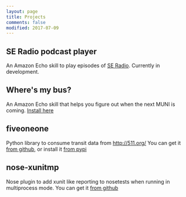 ```yaml
---
layout: page
title: Projects
comments: false
modified: 2017-07-09
---
```



## SE Radio podcast player

An Amazon Echo skill to play episodes of [SE Radio](http://www.se-radio.net).
Currently in development.


## Where's my bus?

An Amazon Echo skill that helps you figure out when the next MUNI is coming.
[Install here](http://alexa.amazon.com/spa/index.html#skills/dp/B06WD8FQL1/?ref=skill_dsk_skb_sr_0)

## fiveoneone

Python library to consume transit data from http://511.org/
You can get it [from github](https://github.com/rberrelleza/511-transit), or install it [from pypi](pypi.python.org/pypi/fiveoneone)

## nose-xunitmp

Nose plugin to add xunit like reporting to nosetests when running in multiprocess mode.
You can get it [from github](https://github.com/rberrelleza/nose-xunitmp)